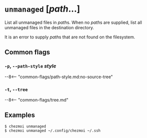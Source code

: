 # `unmanaged` [*path*...]

List all unmanaged files in *path*s. When no *path*s are supplied, list all
unmanaged files in the destination directory.

It is an error to supply *path*s that are not found on the filesystem.

## Common flags

### `-p`, `--path-style` *style*

--8<-- "common-flags/path-style.md:no-source-tree"

### `-t`, `--tree`

--8<-- "common-flags/tree.md"

## Examples

```console
$ chezmoi unmanaged
$ chezmoi unmanaged ~/.config/chezmoi ~/.ssh
```
